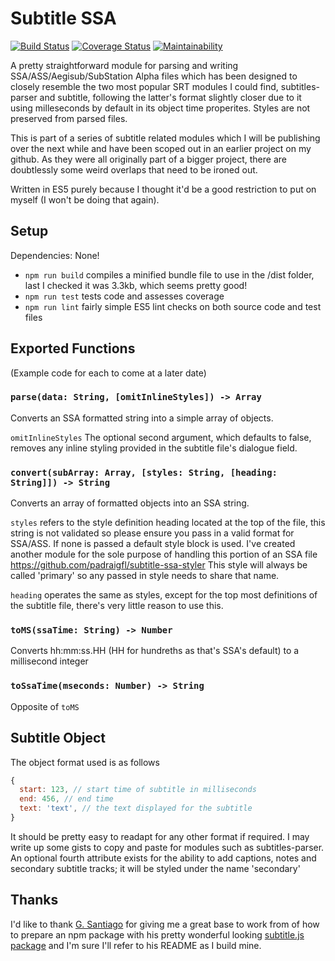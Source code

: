 # Subtitle SSA

[![Build Status](https://travis-ci.org/padraigfl/subtitle-ssa.svg?branch=master)](https://travis-ci.org/padraigfl/subtitle-ssa) [![Coverage Status](https://coveralls.io/repos/github/padraigfl/subtitle-ssa/badge.svg?branch=master)](https://coveralls.io/github/padraigfl/subtitle-ssa?branch=master) [![Maintainability](https://api.codeclimate.com/v1/badges/d30d1df26be3154dff5b/maintainability)](https://codeclimate.com/github/padraigfl/subtitle-ssa/maintainability)

A pretty straightforward module for parsing and writing SSA/ASS/Aegisub/SubStation Alpha files which has been designed to closely resemble the two most popular SRT modules I could find, subtitles-parser and subtitle, following the latter's format slightly closer due to it using milleseconds by default in its object time properites. Styles are not preserved from parsed files.

This is part of a series of subtitle related modules which I will be publishing over the next while and have been scoped out in an earlier project on my github. As they were all originally part of a bigger project, there are doubtlessly some weird overlaps that need to be ironed out.

Written in ES5 purely because I thought it'd be a good restriction to put on myself (I won't be doing that again).

## Setup

Dependencies: None!

- `npm run build` compiles a minified bundle file to use in the /dist folder, last I checked it was 3.3kb, which seems pretty good!
- `npm run test` tests code and assesses coverage
- `npm run lint` fairly simple ES5 lint checks on both source code and test files

## Exported Functions

(Example code for each to come at a later date)

### `parse(data: String, [omitInlineStyles]) -> Array`

Converts an SSA formatted string into a simple array of objects.

`omitInlineStyles` The optional second argument, which defaults to false, removes any inline styling provided in the subtitle file's dialogue field.

### `convert(subArray: Array, [styles: String, [heading: String]]) -> String`

Converts an array of formatted objects into an SSA string.

`styles` refers to the style definition heading located at the top of the file, this string is not validated so please ensure you pass in a valid format for SSA/ASS. If none is passed a default style block is used. I've created another module for the sole purpose of handling this portion of an SSA file https://github.com/padraigfl/subtitle-ssa-styler
This style will always be called 'primary' so any passed in style needs to share that name.

`heading` operates the same as styles, except for the top most definitions of the subtitle file, there's very little reason to use this.

### `toMS(ssaTime: String) -> Number`

Converts hh:mm:ss.HH (HH for hundreths as that's SSA's default) to a millisecond integer

### `toSsaTime(mseconds: Number) -> String`

Opposite of `toMS`

## Subtitle Object

The object format used is as follows

```js
{
  start: 123, // start time of subtitle in milliseconds
  end: 456, // end time
  text: 'text', // the text displayed for the subtitle
}
```

It should be pretty easy to readapt for any other format if required. I may write up some gists to copy and paste for modules such as subtitles-parser. An optional fourth attribute exists for the ability to add captions, notes and secondary subtitle tracks; it will be styled under the name 'secondary'

## Thanks

I'd like to thank [G. Santiago](https://github.com/gsantiago) for giving me a great base to work from of how to prepare an npm package with his pretty wonderful looking [subtitle.js package](https://github.com/gsantiago/subtitle.js/) and I'm sure I'll refer to his README as I build mine.

